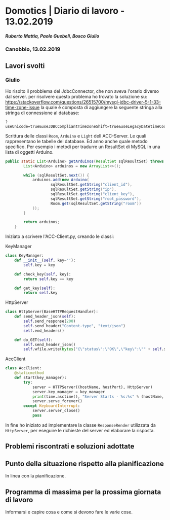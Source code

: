 # Domotics | Diario di lavoro - 13.02.2019

##### Ruberto Mattia, Paolo Guebeli, Bosco Giulio

### Canobbio, 13.02.2019

## Lavori svolti

### Giulio

Ho risolto il probblema del JdbcConnector, che non aveva l'orario diverso dal server. per risolvere
questo problema ho trovato la soluzione su:
https://stackoverflow.com/questions/26515700/mysql-jdbc-driver-5-1-33-time-zone-issue la quale
&egrave; composta di aggiungere la seguente stringa alla stringa di connessione al database:

```
?useUnicode=true&useJDBCCompliantTimezoneShift=true&useLegacyDatetimeCode=false&serverTimezone=UTC
```

Scrittura delle classi `Room`, `Arduino` e `Light` dell ACC-Server.
Le quali rappresentano le tabelle del database. Ed anno anche quale metodo specifico. Per esempio
i metodi per tradurre un ResultSet di MySQL in una lista di oggetti Arduino.

```java
public static List<Arduino> getArduinos(ResultSet sqlResultSet) throws SQLException {
        List<Arduino> arduinos = new ArrayList<>();

        while (sqlResultSet.next()) {
            arduinos.add(new Arduino(
                    sqlResultSet.getString("client_id"),
                    sqlResultSet.getString("ip"),
                    sqlResultSet.getString("client_key"),
                    sqlResultSet.getString("root_password"),
                    Room.get(sqlResultSet.getString("room"))
            ));
        }

        return arduinos;
    }
```

Iniziato a scrivere l'ACC-Client.py, creando le classi:

KeyManager

```py
class KeyManager:
    def __init__(self, key=''):
        self.key = key

    def check_key(self, key):
        return self.key == key

    def get_key(self):
        return self.key
```

HttpServer

```py
class HttpServer(BaseHTTPRequestHandler):
    def send_header_json(self):
        self.send_response(200)
        self.send_header("Content-type", "text/json")
        self.end_headers()

    def do_GET(self):
        self.send_header_json()
        self.wfile.write(bytes("{\"status\":\"OK\",\"key\":\"" + self.server.key_manager.get_key() + "\"}", "utf-8"))
```

AccClient

```py
class AccClient:
    @staticmethod
    def start(key_manager):
        try:
            server = HTTPServer((hostName, hostPort), HttpServer)
            server.key_manager = key_manager
            print(time.asctime(), "Server Starts - %s:%s" % (hostName, hostPort))
            server.serve_forever()
        except KeyboardInterrupt:
            server.server_close()
            pass
```

In fine ho iniziato ad implementare la classe `ResponseRender` utilizzata da `HttpServer`, per
eseguire le richieste del server ed elaborare la risposta.

##  Problemi riscontrati e soluzioni adottate


##  Punto della situazione rispetto alla pianificazione
In linea con la pianificazione.


## Programma di massima per la prossima giornata di lavoro
Informarsi e capire cosa e come si devono fare le varie cose.

